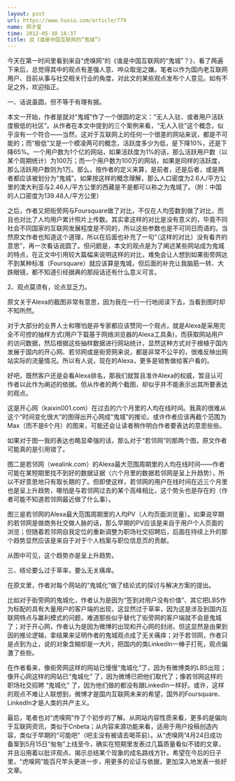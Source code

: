 ```yaml
---
layout: post
url: https://www.huxiu.com/article/779
name: 郑才星
time: 2012-05-30 16:37
title: 驳《谁是中国互联网的“鬼城”》
---
```

今天在第一时间里看到来自“虎嗅网”的《谁是中国互联网的“鬼城”？》，看了两遍下来后，总觉得其中的观点有差强人意、哗众取宠之嫌。笔者以作为国内老互联网用户、目前从事与社交相关行业的角度，对此文的某些观点发布个人意见。如有不足之外，欢迎指正。

一、话说虽圆，但不等于有理有据。

本文一开始，作者是就对“鬼城”作了一个很圆的定义：“无人入驻、或者用户活跃度极低的社区”。从作者在本文中提到的三个案例来看，“无人入驻”这个概念，似乎没有一个符合——当然，这对于互联网上的任何一个很差的网站来说，都是不可能的；而“极低”又是一个模凌两可的概念，活跃度多少为低，是下降10%，还是下降65%。一个用户数为1个亿的网站，如果活跃度为1%的话，那么活跃用户数（以某个周期统计）为100万；而一个用户数为100万的网站，如果是同样的活跃度，那么活跃用户数则为1万。那么，按作者的定义来算，是前者，还是后者，或是两者都应该被划分为“鬼城”。如果按这样的概念理解，那么人口密度为2.6人/平方公里的澳大利亚与2.46人/平方公里的西藏是不是都可以称之为鬼城了。（附：中国的人口密度为139.48人/平方公里）

之后，作者又把街旁网与Foursquare做了对比，不仅在人均签数到做了对比，而且也对比了人均用户累计照片上传数。其实拿这样的对比是没有意义的，毕竟不同社会不同国家的互联网发展程度是不同的，所以这些参数也是不可同日而语的。当然原文作者也知道这个道理，所以在后面也补充了一句“（这样的对比）没有看齐的意思”，再一次看话说圆了。但问题是，本文的观点是为了阐述某些网站成为鬼城的特点，在正文中引用较大篇幅来说明这样的对比，难免会让人想到如果街旁网达不到某种标准（Foursquare）就应该算是鬼城，但后面的补充让我脑筋一转、大跌眼镜，都不知道引经据典的那段话还有什么意义可言。

2、观点莫须有，论点显乏力。

原文关于Alexa的截图非常有意思，因为我在一行一行地阅读下去，当看到图时却不知所然。

对于大部分的业界人士和哪怕是非专家都应该赞同一个观点，就是Alexa是采用完全不可控的抽样方式(用户下载基于网络浏览器的Alexa工具条)，而获取网站用户的访问数据，然后根据这些抽样数据进行网站统计，显然这种方式对于根植于国内发展于国内的开心网、若邻网或是街旁网来说，都是非常不公平的，很难反映出网站实际的流量情况。所以有人说，现在的Alexa，更多是销售做给客户看的。

好吧，既然客户还是会看Alexa排名，那我们就暂且准许Alexa的权威，暂且认可作者以此作为阐述的依据。但从作者的两个截图，却似乎并不能表示出其所要表达的观点。

这是开心网（kaixin001.com）在过去的六个月里的人均在线时间。我真的很难从这个“时间变化很大”的图得出开心网成“鬼城”的推论。或许作者应该再截个范围为Max（而不是6个月）的图来，可能还会让读者稍作明白作者要表达的意思些些。

如果对于图一我的表达也略显牵强的话，那么对于“若邻网”的那两个图，原文作者可能真的是引用错了。

图二是若邻网（wealink.com）的Alexa最大范围周期里的人均在线时间——作者可能在某短期里找不到好的数据证据（六个月里的数据若邻网是呈上升趋势），所以不好意思地只有取长期的了。但即使这样，若邻网的用户在线时间在近三个月里也是呈上升趋势，哪怕是与若邻网过去的某个高峰相比，这个势头也是存在的（作者可能不知道若邻网最近做了什么事）。

图三是若邻网的Alexa最大范围周期里的人均PV（人均页面浏览量）。如果说早期的若邻网是做商务社交做人脉的话，那么早期的PV应该是来自于用户个人页面的浏览；但随着若邻网自我定位的重新调整为职场社交招聘后，后面在持续上升的那个趋势显然应该是来自于对于个人档案与职位信息页的贡献。

从图中可见，这个趋势亦是呈上升趋势。

三、结论要么过于草率，要么无关痛痒。

在原文里，作者对每个网站的“鬼城化”做了结论式的探讨与解决方案的提出。

比如对于街旁网的鬼城化，作者认为是因为“签到对用户没有价值”、其它把LBS作为标配的具有大量用户的客户端的出现，这显然过于草率，因为这是涉及到国内互联网特点与赢利模式的问题，难道那些似乎替代了街旁网的客户端就不会是鬼城了；对于开心网，作者认为是因为微博的出现和开心网的封闭，但这显然是由果到因的推论逻辑，拿结果来证明作者的鬼城观点成了无关痛痒；对于若邻网，作者只是点到为止，说的对象含糊却是一大片，把国内的类LinkedIn一棒子打死，观点偏激了些些。

在作者看来，像街旁网这样的网站已慢慢“鬼城化”了，因为有微博类的LBS出现；像开心网这样的网站已“鬼城化” 了，因为微博已把他们取代了；像若邻网这样的职场社交招聘 “鬼城化” 了，因为他们做的都没有跟LinkedIn一样好。或许，这样的观点不难让人联想到，微博才是国内互联网未来的希望，国外的Foursquare、LinkedIn才是人类的共产主义。

最后，笔者也对“虎嗅网”作了个初步的了解。从网站内容性质来看，更多的是偏向于互联网资讯，类似于Cnbeta；从内容来源功能来看，适用于用户投稿创造内容，类似于早期的“可能吧”（吧主没有被请去喝茶前）。从“虎嗅网”4月24日成功备案到5月15日“匆匆”上线至今，确实在短期里发表过几篇质量看似不错的文章，并且沿用着以批评观点、揭示总结某个现象的成名路线方针。希望在今后的日子里，“虎嗅网”能百尺竿头更进一步，用更多的论证与依据，更加深入地发表一些好文章。

